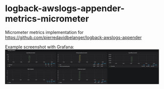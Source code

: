 # logback-awslogs-appender-metrics-micrometer


Micrometer metrics implementation for
https://github.com/pierredavidbelanger/logback-awslogs-appender

Example screenshot with Grafana:
![Example](screenshot.png?raw=true "Example")
